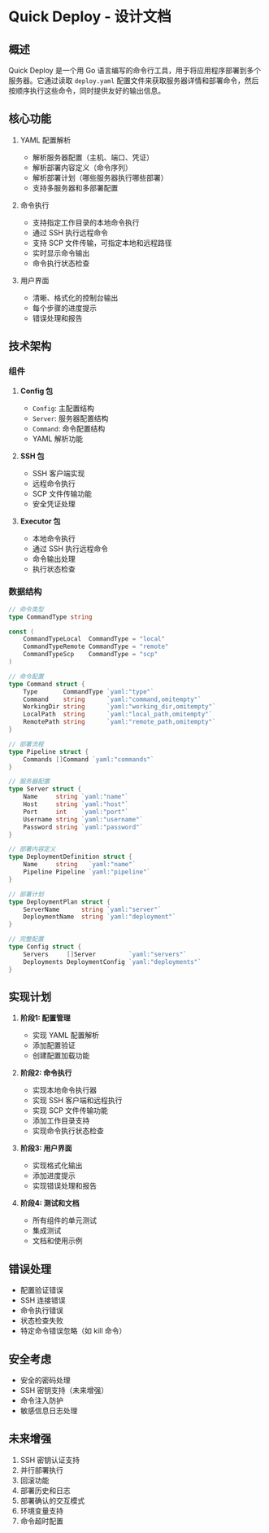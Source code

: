 # Quick Deploy - 设计文档

## 概述
Quick Deploy 是一个用 Go 语言编写的命令行工具，用于将应用程序部署到多个服务器。它通过读取 `deploy.yaml` 配置文件来获取服务器详情和部署命令，然后按顺序执行这些命令，同时提供友好的输出信息。

## 核心功能
1. YAML 配置解析
   - 解析服务器配置（主机、端口、凭证）
   - 解析部署内容定义（命令序列）
   - 解析部署计划（哪些服务器执行哪些部署）
   - 支持多服务器和多部署配置

2. 命令执行
   - 支持指定工作目录的本地命令执行
   - 通过 SSH 执行远程命令
   - 支持 SCP 文件传输，可指定本地和远程路径
   - 实时显示命令输出
   - 命令执行状态检查

3. 用户界面
   - 清晰、格式化的控制台输出
   - 每个步骤的进度提示
   - 错误处理和报告

## 技术架构

### 组件

1. **Config 包**
   - `Config`: 主配置结构
   - `Server`: 服务器配置结构
   - `Command`: 命令配置结构
   - YAML 解析功能

2. **SSH 包**
   - SSH 客户端实现
   - 远程命令执行
   - SCP 文件传输功能
   - 安全凭证处理

3. **Executor 包**
   - 本地命令执行
   - 通过 SSH 执行远程命令
   - 命令输出处理
   - 执行状态检查

### 数据结构

```go
// 命令类型
type CommandType string

const (
    CommandTypeLocal  CommandType = "local"
    CommandTypeRemote CommandType = "remote"
    CommandTypeScp    CommandType = "scp"
)

// 命令配置
type Command struct {
    Type       CommandType `yaml:"type"`
    Command    string      `yaml:"command,omitempty"`
    WorkingDir string      `yaml:"working_dir,omitempty"`
    LocalPath  string      `yaml:"local_path,omitempty"`
    RemotePath string      `yaml:"remote_path,omitempty"`
}

// 部署流程
type Pipeline struct {
    Commands []Command `yaml:"commands"`
}

// 服务器配置
type Server struct {
    Name     string `yaml:"name"`
    Host     string `yaml:"host"`
    Port     int    `yaml:"port"`
    Username string `yaml:"username"`
    Password string `yaml:"password"`
}

// 部署内容定义
type DeploymentDefinition struct {
    Name     string   `yaml:"name"`
    Pipeline Pipeline `yaml:"pipeline"`
}

// 部署计划
type DeploymentPlan struct {
    ServerName      string `yaml:"server"`
    DeploymentName  string `yaml:"deployment"`
}

// 完整配置
type Config struct {
    Servers     []Server         `yaml:"servers"`
    Deployments DeploymentConfig `yaml:"deployments"`
}
```

## 实现计划

1. **阶段1: 配置管理**
   - 实现 YAML 配置解析
   - 添加配置验证
   - 创建配置加载功能

2. **阶段2: 命令执行**
   - 实现本地命令执行器
   - 实现 SSH 客户端和远程执行
   - 实现 SCP 文件传输功能
   - 添加工作目录支持
   - 实现命令执行状态检查

3. **阶段3: 用户界面**
   - 实现格式化输出
   - 添加进度提示
   - 实现错误处理和报告

4. **阶段4: 测试和文档**
   - 所有组件的单元测试
   - 集成测试
   - 文档和使用示例

## 错误处理
- 配置验证错误
- SSH 连接错误
- 命令执行错误
- 状态检查失败
- 特定命令错误忽略（如 kill 命令）

## 安全考虑
- 安全的密码处理
- SSH 密钥支持（未来增强）
- 命令注入防护
- 敏感信息日志处理

## 未来增强
1. SSH 密钥认证支持
2. 并行部署执行
3. 回滚功能
4. 部署历史和日志
5. 部署确认的交互模式
6. 环境变量支持
7. 命令超时配置
